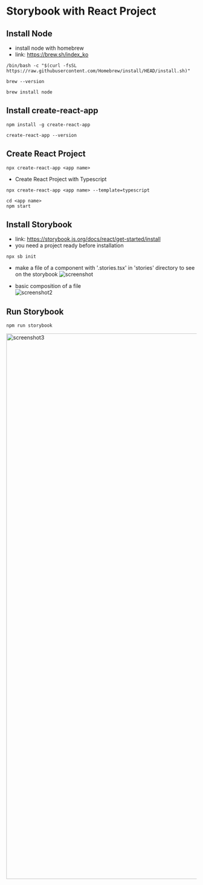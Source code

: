 # Storybook with React Project

## Install Node
- install node with homebrew
- link: https://brew.sh/index_ko
```
/bin/bash -c "$(curl -fsSL https://raw.githubusercontent.com/Homebrew/install/HEAD/install.sh)"
```
```
brew --version
```
```
brew install node
```

## Install create-react-app
```
npm install -g create-react-app
```

```
create-react-app --version
```

## Create React Project
```
npx create-react-app <app name>
```

- Create React Project with Typescript
```
npx create-react-app <app name> --template=typescript
```
```
cd <app name>
npm start
```

## Install Storybook
- link: https://storybook.js.org/docs/react/get-started/install
- you need a project ready before installation
```
npx sb init
```
- make a file of a component with '.stories.tsx' in 'stories' directory to see on the storybook
![screenshot](https://user-images.githubusercontent.com/93421356/154380385-6a8fd200-8f01-496c-8abc-adbd997ed119.png)



- basic composition of a file </br>
![screenshot2](https://user-images.githubusercontent.com/93421356/154380397-56075b5a-668a-44c8-b03f-194854438d6e.png)



## Run Storybook
```
npm run storybook
```
<img width="1440" alt="screenshot3" src="https://user-images.githubusercontent.com/93421356/154380429-8252f191-cef4-47ad-8c1f-2d3b6d570d14.png">
